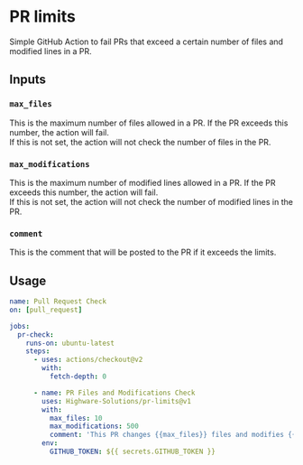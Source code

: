 # PR limits

Simple GitHub Action to fail PRs that exceed a certain number of files and modified lines in a PR.

## Inputs

### `max_files`

This is the maximum number of files allowed in a PR. If the PR exceeds this number, the action will fail.  
If this is not set, the action will not check the number of files in the PR.

### `max_modifications`

This is the maximum number of modified lines allowed in a PR. If the PR exceeds this number, the action will fail.  
If this is not set, the action will not check the number of modified lines in the PR.

### `comment`

This is the comment that will be posted to the PR if it exceeds the limits.

## Usage

```yaml
name: Pull Request Check
on: [pull_request]

jobs:
  pr-check:
    runs-on: ubuntu-latest
    steps:
      - uses: actions/checkout@v2
        with:
          fetch-depth: 0

      - name: PR Files and Modifications Check
        uses: Highware-Solutions/pr-limits@v1
        with:
          max_files: 10
          max_modifications: 500
          comment: 'This PR changes {{max_files}} files and modifies {{max_modifications}} lines, which exceeds our project guidelines.'
        env:
          GITHUB_TOKEN: ${{ secrets.GITHUB_TOKEN }}
```
